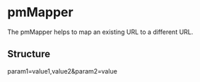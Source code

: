# pmMapper

The pmMapper helps to map an existing URL to a different URL.

## Structure

param1=value1,value2&param2=value
